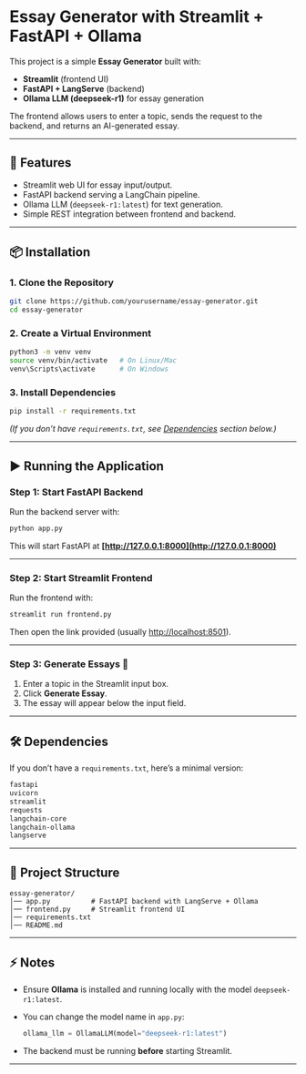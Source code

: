 # Essay Generator with Streamlit + FastAPI + Ollama

This project is a simple **Essay Generator** built with:

* **Streamlit** (frontend UI)
* **FastAPI + LangServe** (backend)
* **Ollama LLM (deepseek-r1)** for essay generation

The frontend allows users to enter a topic, sends the request to the backend, and returns an AI-generated essay.

---

## 🚀 Features

* Streamlit web UI for essay input/output.
* FastAPI backend serving a LangChain pipeline.
* Ollama LLM (`deepseek-r1:latest`) for text generation.
* Simple REST integration between frontend and backend.

---

## 📦 Installation

### 1. Clone the Repository

```bash
git clone https://github.com/yourusername/essay-generator.git
cd essay-generator
```

### 2. Create a Virtual Environment

```bash
python3 -m venv venv
source venv/bin/activate   # On Linux/Mac
venv\Scripts\activate      # On Windows
```

### 3. Install Dependencies

```bash
pip install -r requirements.txt
```

*(If you don’t have `requirements.txt`, see [Dependencies](#-dependencies) section below.)*

---

## ▶️ Running the Application

### Step 1: Start FastAPI Backend

Run the backend server with:

```bash
python app.py
```

This will start FastAPI at **[http://127.0.0.1:8000](http://127.0.0.1:8000)**

---

### Step 2: Start Streamlit Frontend

Run the frontend with:

```bash
streamlit run frontend.py
```

Then open the link provided (usually [http://localhost:8501](http://localhost:8501)).

---

### Step 3: Generate Essays 🎉

1. Enter a topic in the Streamlit input box.
2. Click **Generate Essay**.
3. The essay will appear below the input field.

---

## 🛠 Dependencies

If you don’t have a `requirements.txt`, here’s a minimal version:

```txt
fastapi
uvicorn
streamlit
requests
langchain-core
langchain-ollama
langserve
```

---

## 📂 Project Structure

```
essay-generator/
│── app.py          # FastAPI backend with LangServe + Ollama
│── frontend.py     # Streamlit frontend UI
│── requirements.txt
│── README.md
```

---

## ⚡ Notes

* Ensure **Ollama** is installed and running locally with the model `deepseek-r1:latest`.
* You can change the model name in `app.py`:

  ```python
  ollama_llm = OllamaLLM(model="deepseek-r1:latest")
  ```
* The backend must be running **before** starting Streamlit.

---

